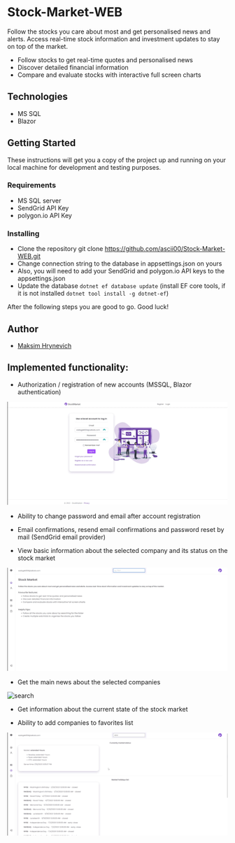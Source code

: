 # Stock-Market-WEB

Follow the stocks you care about most and get personalised news and alerts. Access real-time stock information and investment updates to stay on top of the market.
- Follow stocks to get real-time quotes and personalised news
- Discover detailed financial information
- Compare and evaluate stocks with interactive full screen charts

## Technologies
 - MS SQL
 - Blazor

## Getting Started

These instructions will get you a copy of the project up and running on your local machine for development and testing purposes.

### Requirements
 - MS SQL server
 - SendGrid API Key 
 - polygon.io API Key

### Installing

 - Clone the repository 
 git clone https://github.com/ascii00/Stock-Market-WEB.git
 - Change connection string to the database in appsettings.json on yours
 - Also, you will need to add your SendGrid and polygon.io API keys to the appsettings.json
 - Update the database ```dotnet ef database update``` (install EF core tools, if it is not installed ```dotnet tool install -g dotnet-ef```)

After the following steps you are good to go. Good luck!

## Author

- [Maksim Hrynevich](https://github.com/ascii00)

## Implemented functionality: 

* Authorization / registration of new accounts (MSSQL, Blazor authentication)

![authorization](./public/login.gif)

* Ability to change password and email after account registration

* Email confirmations, resend email confirmations and password reset by mail (SendGrid email provider)

* View basic information about the selected company and its status on the stock market

![search](./public/search.gif)

* Get the main news about the selected companies

![search](./public/news.gif)

* Get information about the current state of the stock market

* Ability to add companies to favorites list 

![search](./public/saved.gif)


